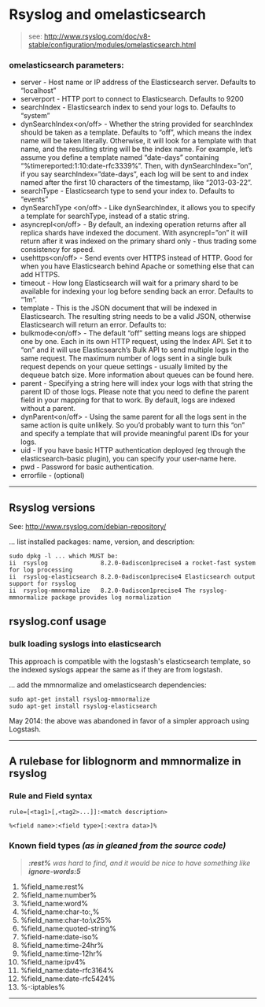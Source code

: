 # Rsyslog and omelasticsearch
> see: http://www.rsyslog.com/doc/v8-stable/configuration/modules/omelasticsearch.html

### omelasticsearch parameters:
* server - Host name or IP address of the Elasticsearch server. Defaults to “localhost”
* serverport - HTTP port to connect to Elasticsearch. Defaults to 9200
* searchIndex - Elasticsearch index to send your logs to. Defaults to “system”
* dynSearchIndex<on/off> - Whether the string provided for searchIndex should be taken as a template. Defaults to “off”, which means the index name will be taken literally. Otherwise, it will look for a template with that name, and the resulting string will be the index name. For example, let’s assume you define a template named “date-days” containing “%timereported:1:10:date-rfc3339%”. Then, with dynSearchIndex=”on”, if you say searchIndex=”date-days”, each log will be sent to and index named after the first 10 characters of the timestamp, like “2013-03-22”.
* searchType - Elasticsearch type to send your index to. Defaults to “events”
* dynSearchType <on/off> - Like dynSearchIndex, it allows you to specify a template for searchType, instead of a static string.
* asyncrepl<on/off> - By default, an indexing operation returns after all replica shards have indexed the document. With asyncrepl=”on” it will return after it was indexed on the primary shard only - thus trading some consistency for speed.
* usehttps<on/off> - Send events over HTTPS instead of HTTP. Good for when you have Elasticsearch behind Apache or something else that can add HTTPS.
* timeout - How long Elasticsearch will wait for a primary shard to be available for indexing your log before sending back an error. Defaults to “1m”.
* template - This is the JSON document that will be indexed in Elasticsearch. The resulting string needs to be a valid JSON, otherwise Elasticsearch will return an error. Defaults to:
* bulkmode<on/off> - The default “off” setting means logs are shipped one by one. Each in its own HTTP request, using the Index API. Set it to “on” and it will use Elasticsearch’s Bulk API to send multiple logs in the same request. The maximum number of logs sent in a single bulk request depends on your queue settings - usually limited by the dequeue batch size. More information about queues can be found here.
* parent - Specifying a string here will index your logs with that string the parent ID of those logs. Please note that you need to define the parent field in your mapping for that to work. By default, logs are indexed without a parent.
* dynParent<on/off> - Using the same parent for all the logs sent in the same action is quite unlikely. So you’d probably want to turn this “on” and specify a template that will provide meaningful parent IDs for your logs.
* uid - If you have basic HTTP authentication deployed (eg through the elasticsearch-basic plugin), you can specify your user-name here.
* pwd - Password for basic authentication.
* errorfile <filename> - (optional)

***

## Rsyslog versions

See: http://www.rsyslog.com/debian-repository/

... list installed packages: name, version, and description:
```
sudo dpkg -l ... which MUST be:
ii  rsyslog               8.2.0-0adiscon1precise4 a rocket-fast system for log processing
ii  rsyslog-elasticsearch 8.2.0-0adiscon1precise4 Elasticsearch output support for rsyslog
ii  rsyslog-mmnormalize   8.2.0-0adiscon1precise4 The rsyslog-mmnormalize package provides log normalization
```

## rsyslog.conf usage

### bulk loading syslogs into elasticsearch

This approach is compatible with the logstash's elasticsearch template, so the 
indexed syslogs appear the same as if they are from logstash.

... add the mmnormalize and omelasticsearch dependencies:
```
sudo apt-get install rsyslog-mmnormalize
sudo apt-get install rsyslog-elasticsearch
```
May 2014: the above was abandoned in favor of a simpler approach using Logstash.

***

## A rulebase for liblognorm and mmnormalize in rsyslog

### Rule and Field syntax

```
rule=[<tag1>[,<tag2>...]]:<match description>
```
```
%<field name>:<field type>[:<extra data>]%
```

### Known field types _(as in gleaned from the source code)_

> _**:rest%** was hard to find, and it would be nice to have something like **ignore-words:5**_

1. %field_name:rest%
2. %field_name:number%
3. %field_name:word%
4. %field_name:char-to:,%
5. %field_name:char-to:\x25%
6. %field_name:quoted-string%
7. %field-name:date-iso%
8. %field_name:time-24hr%
9. %field_name:time-12hr%
10. %field_name:ipv4%
11. %field_name:date-rfc3164%
12. %field_name:date-rfc5424%
13. %-:iptables%

***
